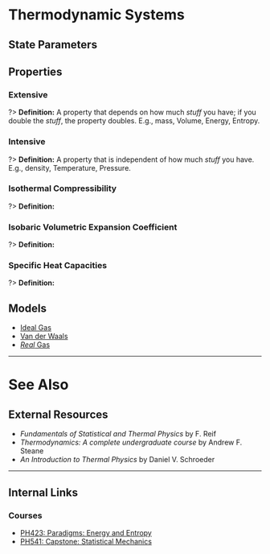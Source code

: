 # Thermodynamic Systems

## State Parameters



## Properties

### Extensive

?> **Definition:** A property that depends on how much *stuff* you have; if you double the *stuff*, the property doubles. E.g., mass, Volume, Energy, Entropy.

### Intensive

?> **Definition:** A property that is independent of how much *stuff* you have. E.g., density, Temperature, Pressure.

### Isothermal Compressibility

?> **Definition:**

### Isobaric Volumetric Expansion Coefficient

?> **Definition:**

### Specific Heat Capacities

?> **Definition:**

## Models

- [Ideal Gas](/physics/Thermodynamics/IdealGas.md)
- [Van der Waals](/physics/Thermodynamics/VanderWaalsGas.md)
- [*Real* Gas](/physics/Thermodynamics/RealGas.md)

---

# See Also

## External Resources

- *Fundamentals of Statistical and Thermal Physics* by F. Reif
- *Thermodynamics: A complete undergraduate course* by Andrew F. Steane
- *An Introduction to Thermal Physics* by Daniel V. Schroeder

---

## Internal Links
### Courses

- [PH423: Paradigms: Energy and Entropy ](/courses/PH423.md)
- [PH541: Capstone: Statistical Mechanics](/courses/PH541.md)
